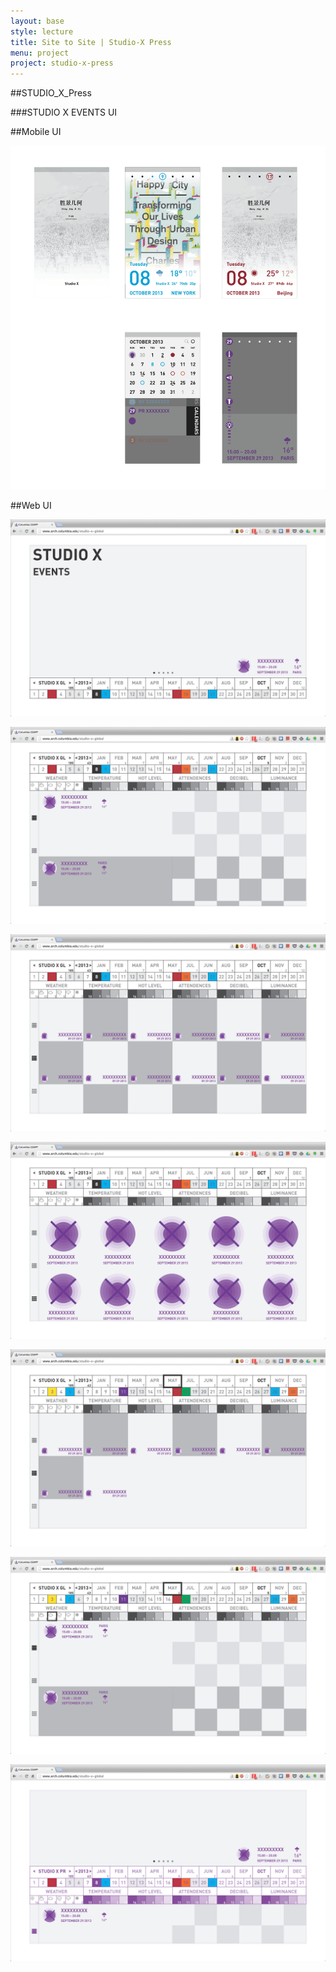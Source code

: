 ```yaml
---
layout: base
style: lecture
title: Site to Site | Studio-X Press
menu: project
project: studio-x-press
---
```

##STUDIO_X_Press

###STUDIO X EVENTS UI

##Mobile UI

![Image](https://github.com/site2site/STUDIO_X_Press/blob/master/images/UI.jpg?raw=true)

##Web UI

![Image1](https://github.com/site2site/STUDIO_X_Press/blob/master/images/UI_WEB_Page_1.jpg?raw=true)

![Image2](https://github.com/site2site/STUDIO_X_Press/blob/master/images/UI_WEB_Page_2.jpg?raw=true)

![Image3](https://github.com/site2site/STUDIO_X_Press/blob/master/images/UI_WEB_Page_4.jpg?raw=true)

![Image4](https://github.com/site2site/STUDIO_X_Press/blob/master/images/UI_WEB_Page_3.jpg?raw=true)

![Image5](https://github.com/site2site/STUDIO_X_Press/blob/master/images/UI_WEB_Page_5.jpg?raw=true)

![Image6](https://github.com/site2site/STUDIO_X_Press/blob/master/images/UI_WEB_Page_6.jpg?raw=true)

![Image7](https://github.com/site2site/STUDIO_X_Press/blob/master/images/UI_WEB_Page_7.jpg?raw=true)

